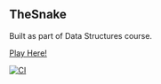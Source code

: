 ## TheSnake

Built as part of Data Structures course. 

[Play Here!](https://public.bc.fi/s2200726/Snake/)

[![CI](https://github.com/kirpister/TheSnake/actions/workflows/main.yml/badge.svg)](https://github.com/kirpister/TheSnake/actions/workflows/main.yml)
